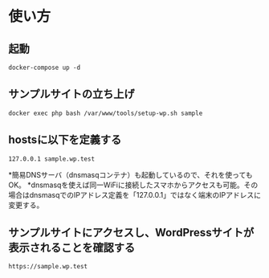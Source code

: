 # 使い方

## 起動
```
docker-compose up -d
```

## サンプルサイトの立ち上げ
```
docker exec php bash /var/www/tools/setup-wp.sh sample
```

## hostsに以下を定義する
```
127.0.0.1 sample.wp.test
```
*簡易DNSサーバ（dnsmasqコンテナ）も起動しているので、それを使ってもOK。
*dnsmasqを使えば同一WiFiに接続したスマホからアクセスも可能。その場合はdnsmasqでのIPアドレス定義を「127.0.0.1」ではなく端末のIPアドレスに変更する。

## サンプルサイトにアクセスし、WordPressサイトが表示されることを確認する
```
https://sample.wp.test
```



